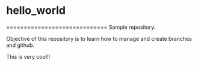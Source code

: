 # hello_world
=============================
Sample repository: 

Objective of this repository is to learn how to manage and create branches and github.

This is very cool!!
